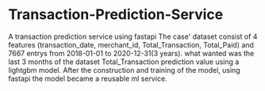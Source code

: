 # Transaction-Prediction-Service
A transaction prediction service using fastapi
The case' dataset consist of 4 features (transaction_date, merchant_id, Total_Transaction, Total_Paid) and 7667 entrys from 2018-01-01 to 2020-12-31(3 years).
what wanted was the last 3 months of the dataset Total_Transaction prediction value using a lightgbm model.
After the construction and training of the model, using fastapi the model became a reusable ml service.
